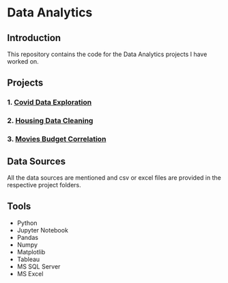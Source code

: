 # Data Analytics

## Introduction

This repository contains the code for the Data Analytics projects I have worked on.

## Projects

### 1. [Covid Data Exploration](./CovidDataExploration/)

### 2. [Housing Data Cleaning](./Housing%20Data%20Cleaning/)

### 3. [Movies Budget Correlation](./Movies%20Budget%20Correlation/)

## Data Sources

All the data sources are mentioned and csv or excel files are provided in the respective project folders.

## Tools

- Python
- Jupyter Notebook
- Pandas
- Numpy
- Matplotlib
- Tableau
- MS SQL Server
- MS Excel
